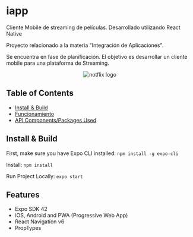 # iapp
Cliente Mobile de streaming de películas. Desarrollado utilizando React Native

Proyecto relacionado a la materia "Integración de Aplicaciones".

Se encuentra en fase de planificación. El objetivo es desarrollar un cliente mobile para una plataforma de Streaming.

<p align="center">
  <img alt="notflix logo" src="https://github.com/machi918/iapp/blob/master/src/assets/landing/Logo.png" />
</p>

## Table of Contents

- [Install & Build](#install--build)
- [Funcionamiento](#funcionamiento)
- [API Components/Packages Used](#api-componentspackages-used)



## Install & Build

First, make sure you have Expo CLI installed: `npm install -g expo-cli`

Install: `npm install`

Run Project Locally: `expo start`

## Features

- Expo SDK 42
- iOS, Android and PWA (Progressive Web App)
- React Navigation v6
- PropTypes


